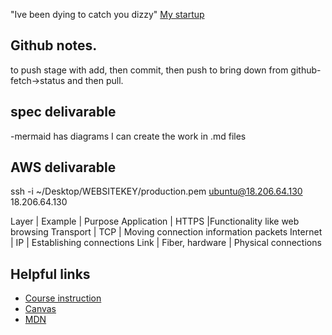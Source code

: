 "Ive been dying to catch you dizzy"
[My startup](https://github.com/Ty-Oustrich/startup)

## Github notes.
to push stage with add, then commit, then push
to bring down from github- fetch->status and then pull.

## spec delivarable
-mermaid has diagrams I can create the work in .md files

## AWS delivarable
ssh -i ~/Desktop/WEBSITEKEY/production.pem ubuntu@18.206.64.130
18.206.64.130

Layer |	Example |	Purpose
Application |	HTTPS	  |Functionality like web browsing
Transport	| TCP	      | Moving connection information packets
Internet	| IP	       | Establishing connections
Link	  | Fiber, hardware	| Physical connections



## Helpful links
- [Course instruction](https://github.com/webprogramming260)
- [Canvas](https://byu.instructure.com)
- [MDN](https://developer.mozilla.org)
